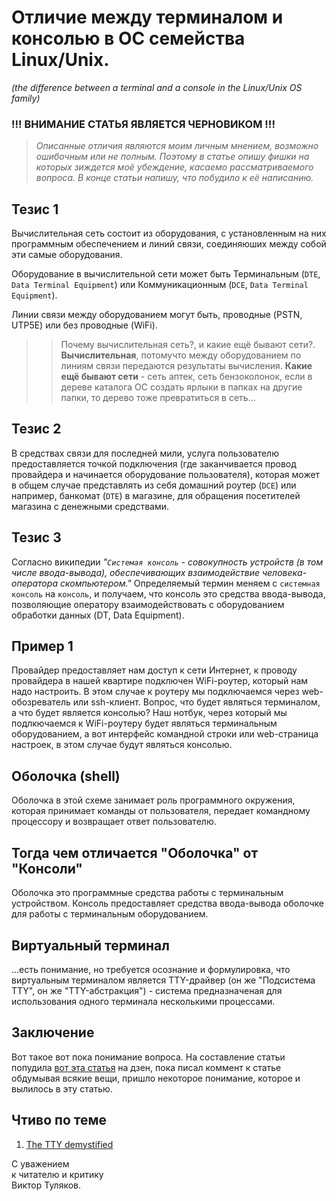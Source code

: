 # Отличие между терминалом и консолью в ОС семейства Linux/Unix.
_(the difference between a terminal and a console in the Linux/Unix OS family)_

### !!! ВНИМАНИЕ СТАТЬЯ ЯВЛЯЕТСЯ ЧЕРНОВИКОМ !!!

> _Описанные отличия являются моим личным мнением, возможно ошибочным или не полным. Поэтому в статье опишу фишки на которых зиждется моё убеждение, касаемо рассматриваемого вопроса. В конце статьи напишу, что побудило к её написанию._

## Тезис 1
Вычислительная сеть состоит из оборудования, с установленным на них программным обеспечением и линий связи, соединяюших между собой эти самые оборудования.

Оборудование в вычислительной сети может быть Терминальным (`DTE`, `Data Terminal Equipment`) или Коммуникационным (`DCE`, `Data Terminal Equipment`).

Линии связи между оборудованием могут быть, проводные (PSTN, UTP5E) или без проводные (WiFi).

>> Почему вычислительная сеть?, и какие ещё бывают сети?. **Вычислительная**, потомучто между оборудованием по линиям связи передаются результаты вычисления. **Какие ещё бывают сети** - сеть аптек, сеть бензоколонок, если в дереве каталога ОС создать ярлыки в папках на другие папки, то дерево тоже превратиться в сеть... 

## Тезис 2
В средствах связи для последней мили, услуга пользователю предоставляется точкой подключения (где заканчивается провод провайдера и начинается оборудование пользователя), которая может в общем случае представлять из себя домашний роутер (`DCE`) или например, банкомат (`DTE`) в магазине, для обращения посетителей магазина с денежными средствами.

## Тезис 3
Согласно википедии _"`Системая консоль` - совокупность устройств (в том числе ввода-вывода), обеспечивающих взаимодействие человека-оператора скомпьютером."_ Определяемый термин меняем с `системная консоль` на `консоль`, и получаем, что консоль это средства ввода-вывода, позволяющие оператору взаимодействовать с оборудованием обработки данных (DT, Data Equipment).

## Пример 1
Провайдер предоставляет нам доступ к сети Интернет, к проводу провайдера в нашей квартире подключен WiFi-роутер, который нам надо настроить. В этом случае к роутеру мы подключаемся через web-обозреватель или ssh-клиент. Вопрос, что будет являться терминалом, а что будет является консолью? Наш нотбук, через который мы подлкючаемся к WiFi-роутеру будет являться терминальным оборудованием, а вот интерфейс командной строки или web-страница настроек, в этом случае будут являться консолью.

## Оболочка (shell)
Оболочка в этой схеме занимает роль программного окружения, которая принимает команды от пользователя, передает командному процессору и возвращает ответ пользователю.

## Тогда чем отличается "Оболочка" от "Консоли"
Оболочка это программные средства работы с терминальным устройством.
Консоль предоставляет средства ввода-вывода оболочке для работы с терминальным оборудованием.

## Виртуальный терминал
...есть понимание, но требуется осознание и формулировка, что виртуальным терминалом является TTY-драйвер (он же "Подсистема TTY", он же "TTY-абстракция") - система предназначеная для использования одного терминала несколькими процессами.

## Заключение
Вот такое вот пока понимание вопроса. На составление статьи попудила [вот эта статья]( https://dzen.ru/a/ZR5ukrv6dGG_g9nj) на дзен, пока писал коммент к статье обдумывая всякие вещи, пришло некоторое понимание, которое и вылилось в эту статью.


## Чтиво по теме
1. [The TTY demystified](https://www.linusakesson.net/programming/tty/)

С уважением\
к читателю и критику\
Виктор Туляков.